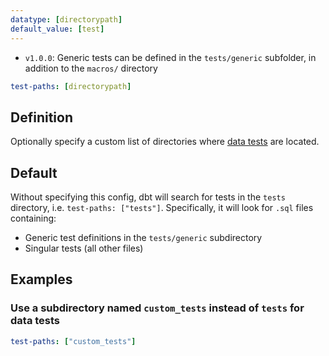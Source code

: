 ```yaml
---
datatype: [directorypath]
default_value: [test]
---
```


<Changelog>

* `v1.0.0`: Generic tests can be defined in the `tests/generic` subfolder, in addition to the `macros/` directory

</Changelog>

<File name='dbt_project.yml'>

```yml
test-paths: [directorypath]
```

</File>

## Definition
Optionally specify a custom list of directories where [data tests](docs/building-a-dbt-project/tests#data-tests) are located.

## Default
Without specifying this config, dbt will search for tests in the `tests` directory, i.e. `test-paths: ["tests"]`. Specifically, it will look for `.sql` files containing:
- Generic test definitions in the `tests/generic` subdirectory
- Singular tests (all other files)

## Examples
### Use a subdirectory named `custom_tests` instead of `tests` for data tests

<File name='dbt_project.yml'>

```yml
test-paths: ["custom_tests"]
```

</File>

